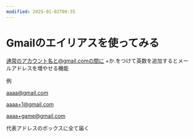 ```yaml
---
modified: 2025-01-02T00:35
---
```

# Gmailのエイリアスを使ってみる

通常のアカウント名と@gmail.comの間に +か.をつけて英数を追加するとメールアドレスを増やせる機能

例

aaaa@gmail.com

aaaa+1@gmail.com

aaaa+game@gmail.com

代表アドレスのボックスに全て届く